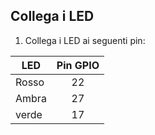 ## Collega i LED

1. Collega i LED ai seguenti pin:

| LED   | Pin GPIO |
| ----- |:--------:|
| Rosso |    22    |
| Ambra |    27    |
| verde |    17    |